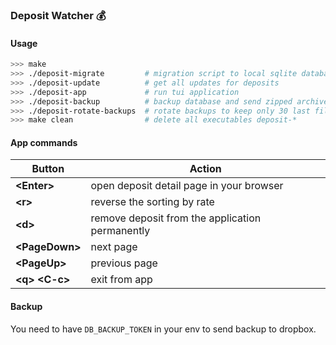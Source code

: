 ### Deposit Watcher 💰

#### Usage

```bash
>>> make
>>> ./deposit-migrate         # migration script to local sqlite database
>>> ./deposit-update          # get all updates for deposits
>>> ./deposit-app             # run tui application
>>> ./deposit-backup          # backup database and send zipped archive to dropbox
>>> ./deposit-rotate-backups  # rotate backups to keep only 30 last files
>>> make clean                # delete all executables deposit-*
```

#### App commands

|Button             |Action                                             |
|-------------------|---------------------------------------------------|
|**\<Enter\>**      | open deposit detail page in your browser          |
|**\<r\>**          | reverse the sorting by rate                       |
|**\<d\>**          | remove deposit from the application permanently   |
|**\<PageDown\>**   | next page                                         |
|**\<PageUp\>**     | previous page                                     |
|**\<q\> \<C-c\>**  | exit from app                                     |

#### Backup

You need to have `DB_BACKUP_TOKEN` in your env to send backup to dropbox.
